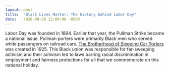 ```yaml
---
layout: post
title:  "Black Lives Matter: The history behind Labor Day"
date:   2020-08-28 12:00:00 -0500
---
```

Labor Day was founded in 1894. Earlier that year, the Pullman Strike became a national issue. Pullman porters were primarily Black men who served white passengers on railroad cars. [The Brotherhood of Sleeping Car Porters][brotherhood] was created in 1925. This Black union was responsible for far-sweeping activism and their activism led to laws barring racial discrimination in employment and fairness protections for all that we commemorate on this national holiday.

[brotherhood]: https://www.blackpast.org/african-american-history/brotherhood-sleeping-car-porters-1925-1978/

